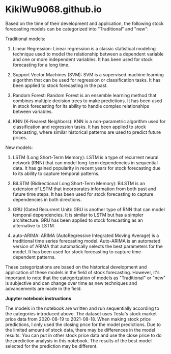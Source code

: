 # KikiWu9068.github.io
Based on the time of their development and application, the following stock forecasting models can be categorized into "Traditional" and "new":

Traditional models:
1. Linear Regression: Linear regression is a classic statistical modeling technique used to model the relationship between a dependent variable and one or more independent variables. It has been used for stock forecasting for a long time.

2. Support Vector Machines (SVM): SVM is a supervised machine learning algorithm that can be used for regression or classification tasks. It has been applied to stock forecasting in the past.

3. Random Forest: Random Forest is an ensemble learning method that combines multiple decision trees to make predictions. It has been used in stock forecasting for its ability to handle complex relationships between variables.

4. KNN (K-Nearest Neighbors): KNN is a non-parametric algorithm used for classification and regression tasks. It has been applied to stock forecasting, where similar historical patterns are used to predict future prices.

New models:
1. LSTM (Long Short-Term Memory): LSTM is a type of recurrent neural network (RNN) that can model long-term dependencies in sequential data. It has gained popularity in recent years for stock forecasting due to its ability to capture temporal patterns.

2. BiLSTM (Bidirectional Long Short-Term Memory): BiLSTM is an extension of LSTM that incorporates information from both past and future time steps. It has been used for stock forecasting to capture dependencies in both directions.

3. GRU (Gated Recurrent Unit): GRU is another type of RNN that can model temporal dependencies. It is similar to LSTM but has a simpler architecture. GRU has been applied to stock forecasting as an alternative to LSTM.

4. auto-ARIMA: ARIMA (AutoRegressive Integrated Moving Average) is a traditional time series forecasting model. Auto-ARIMA is an automated version of ARIMA that automatically selects the best parameters for the model. It has been used for stock forecasting to capture time-dependent patterns.

These categorizations are based on the historical development and application of these models in the field of stock forecasting. However, it's important to note that the categorization of models as "Traditional" or "new" is subjective and can change over time as new techniques and advancements are made in the field.

**Jupyter notebook instructions**

The models in the notebook are written and run sequentially according to the categories introduced above. The dataset uses Tesla's stock market price data from 2020-08-19 to 2021-08-18. When making stock price predictions, I only used the closing price for the model predictions. Due to the limited amount of stock data, there may be differences in the model results. You can put in other stock price data and use the close price to do the prediction analysis in this notebook. The results of the best model selected for the prediction may be different.

